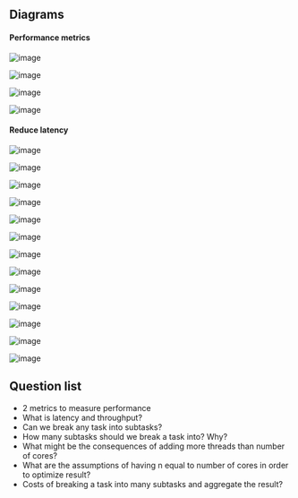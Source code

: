 ## Diagrams
#### Performance metrics
![image](https://user-images.githubusercontent.com/28957748/123626185-c03f2a80-d83a-11eb-9eec-ae3754b45768.png)

![image](https://user-images.githubusercontent.com/28957748/123628739-a3f0bd00-d83d-11eb-9572-8c8f206e9d96.png)

![image](https://user-images.githubusercontent.com/28957748/123628586-786dd280-d83d-11eb-923a-3e145e028071.png)

![image](https://user-images.githubusercontent.com/28957748/123628871-c84c9980-d83d-11eb-8001-2f261ca4ed03.png)

#### Reduce latency

![image](https://user-images.githubusercontent.com/28957748/123629052-02b63680-d83e-11eb-8cea-f60efeeb8592.png)

![image](https://user-images.githubusercontent.com/28957748/123629153-25e0e600-d83e-11eb-8ad1-d247c8558cba.png)

![image](https://user-images.githubusercontent.com/28957748/123629277-4ad55900-d83e-11eb-9c5f-6f54fcd0b7d8.png)

![image](https://user-images.githubusercontent.com/28957748/123626953-99cdbf00-d83b-11eb-8345-ac658d286e41.png)

![image](https://user-images.githubusercontent.com/28957748/123627086-c8e43080-d83b-11eb-8280-b8829885670f.png)

![image](https://user-images.githubusercontent.com/28957748/123627249-f7620b80-d83b-11eb-8f25-5f2766cfebaa.png)

![image](https://user-images.githubusercontent.com/28957748/123627910-c0402a00-d83c-11eb-9c01-ba7b0de3d1a5.png)

![image](https://user-images.githubusercontent.com/28957748/123628194-04cbc580-d83d-11eb-9a1a-f70238026b5b.png)

![image](https://user-images.githubusercontent.com/28957748/123628329-29c03880-d83d-11eb-9276-7f36234f1517.png)

![image](https://user-images.githubusercontent.com/28957748/123628445-4e1c1500-d83d-11eb-87dd-4dcd0be523f9.png)

![image](https://user-images.githubusercontent.com/28957748/123628503-5ecc8b00-d83d-11eb-8e99-bfd2eff798c1.png)

![image](https://user-images.githubusercontent.com/28957748/123632924-b7525700-d842-11eb-8fcc-b2785ef0a3b8.png)

![image](https://user-images.githubusercontent.com/28957748/123632985-ce914480-d842-11eb-9f8e-b72a5f69d202.png)

## Question list
- 2 metrics to measure performance
- What is latency and throughput?
- Can we break any task into subtasks?
- How many subtasks should we break a task into? Why?
- What might be the consequences of adding more threads than number of cores?
- What are the assumptions of having n equal to number of cores in order to optimize result?
- Costs of breaking a task into many subtasks and aggregate the result?

